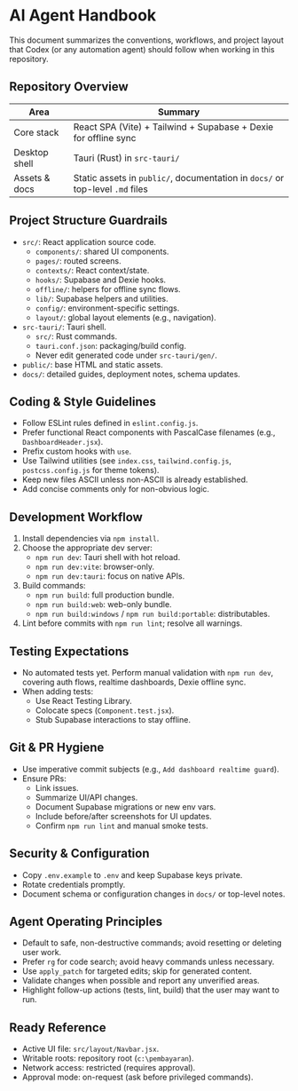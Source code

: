 # AI Agent Handbook

This document summarizes the conventions, workflows, and project layout that Codex (or any automation agent) should follow when working in this repository.

## Repository Overview
| Area | Summary |
| --- | --- |
| Core stack | React SPA (Vite) + Tailwind + Supabase + Dexie for offline sync |
| Desktop shell | Tauri (Rust) in `src-tauri/` |
| Assets & docs | Static assets in `public/`, documentation in `docs/` or top-level `.md` files |

## Project Structure Guardrails
- `src/`: React application source code.
  - `components/`: shared UI components.
  - `pages/`: routed screens.
  - `contexts/`: React context/state.
  - `hooks/`: Supabase and Dexie hooks.
  - `offline/`: helpers for offline sync flows.
  - `lib/`: Supabase helpers and utilities.
  - `config/`: environment-specific settings.
  - `layout/`: global layout elements (e.g., navigation).
- `src-tauri/`: Tauri shell.
  - `src/`: Rust commands.
  - `tauri.conf.json`: packaging/build config.
  - Never edit generated code under `src-tauri/gen/`.
- `public/`: base HTML and static assets.
- `docs/`: detailed guides, deployment notes, schema updates.

## Coding & Style Guidelines
- Follow ESLint rules defined in `eslint.config.js`.
- Prefer functional React components with PascalCase filenames (e.g., `DashboardHeader.jsx`).
- Prefix custom hooks with `use`.
- Use Tailwind utilities (see `index.css`, `tailwind.config.js`, `postcss.config.js` for theme tokens).
- Keep new files ASCII unless non-ASCII is already established.
- Add concise comments only for non-obvious logic.

## Development Workflow
1. Install dependencies via `npm install`.
2. Choose the appropriate dev server:
   - `npm run dev`: Tauri shell with hot reload.
   - `npm run dev:vite`: browser-only.
   - `npm run dev:tauri`: focus on native APIs.
3. Build commands:
   - `npm run build`: full production bundle.
   - `npm run build:web`: web-only bundle.
   - `npm run build:windows` / `npm run build:portable`: distributables.
4. Lint before commits with `npm run lint`; resolve all warnings.

## Testing Expectations
- No automated tests yet. Perform manual validation with `npm run dev`, covering auth flows, realtime dashboards, Dexie offline sync.
- When adding tests:
  - Use React Testing Library.
  - Colocate specs (`Component.test.jsx`).
  - Stub Supabase interactions to stay offline.

## Git & PR Hygiene
- Use imperative commit subjects (e.g., `Add dashboard realtime guard`).
- Ensure PRs:
  - Link issues.
  - Summarize UI/API changes.
  - Document Supabase migrations or new env vars.
  - Include before/after screenshots for UI updates.
  - Confirm `npm run lint` and manual smoke tests.

## Security & Configuration
- Copy `.env.example` to `.env` and keep Supabase keys private.
- Rotate credentials promptly.
- Document schema or configuration changes in `docs/` or top-level notes.

## Agent Operating Principles
- Default to safe, non-destructive commands; avoid resetting or deleting user work.
- Prefer `rg` for code search; avoid heavy commands unless necessary.
- Use `apply_patch` for targeted edits; skip for generated content.
- Validate changes when possible and report any unverified areas.
- Highlight follow-up actions (tests, lint, build) that the user may want to run.

## Ready Reference
- Active UI file: `src/layout/Navbar.jsx`.
- Writable roots: repository root (`c:\pembayaran`).
- Network access: restricted (requires approval).
- Approval mode: on-request (ask before privileged commands).

